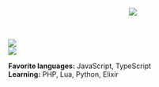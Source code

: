 <p align="center">
  <img src="https://cdn.cloudyyuw.repl.co/i/5njmnzglv2k.gif" /><br><br>
</p>
<br>
<img src="https://github-readme-stats.vercel.app/api?username=CloudyyUw&show_icons=true&theme=tokyonight&hide_border=true" />
<br>
<img src="https://github-readme-stats.vercel.app/api/top-langs/?username=CloudyyUw&show_icons=true&hide_border=true&theme=tokyonight" />
<br>
<p>
 <b>Favorite languages:</b> JavaScript, TypeScript<br>
 <b>Learning:</b> PHP, Lua, Python, Elixir
</p>
